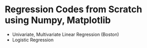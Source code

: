 # Regression Codes from Scratch using Numpy, Matplotlib

- Univariate, Multivariate Linear Regression (Boston)
- Logistic Regression

